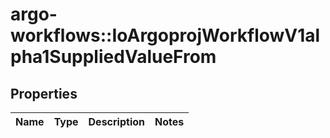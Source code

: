 # argo-workflows::IoArgoprojWorkflowV1alpha1SuppliedValueFrom

## Properties
Name | Type | Description | Notes
------------ | ------------- | ------------- | -------------


